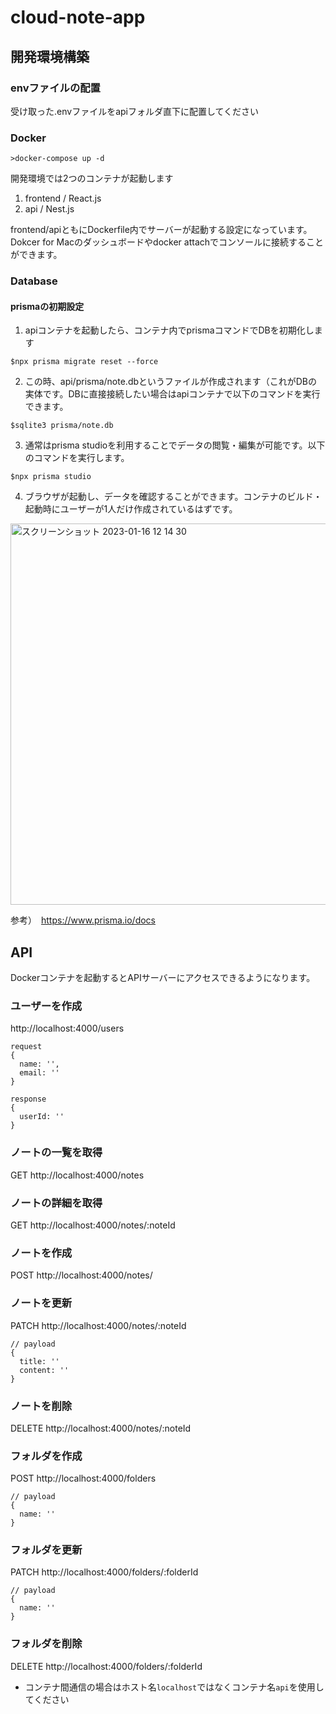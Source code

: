 # cloud-note-app

## 開発環境構築

### envファイルの配置
受け取った.envファイルをapiフォルダ直下に配置してください

### Docker
```
>docker-compose up -d
```
開発環境では2つのコンテナが起動します

1. frontend / React.js
2. api / Nest.js

frontend/apiともにDockerfile内でサーバーが起動する設定になっています。
Dokcer for Macのダッシュボードやdocker attachでコンソールに接続することができます。

### Database
#### prismaの初期設定

1. apiコンテナを起動したら、コンテナ内でprismaコマンドでDBを初期化します
```
$npx prisma migrate reset --force
```

2. この時、api/prisma/note.dbというファイルが作成されます（これがDBの実体です。DBに直接接続したい場合はapiコンテナで以下のコマンドを実行できます。
```
$sqlite3 prisma/note.db
```

3. 通常はprisma studioを利用することでデータの閲覧・編集が可能です。以下のコマンドを実行します。
```
$npx prisma studio
```

4. ブラウザが起動し、データを確認することができます。コンテナのビルド・起動時にユーザーが1人だけ作成されているはずです。

<img width="610" alt="スクリーンショット 2023-01-16 12 14 30" src="https://user-images.githubusercontent.com/1013392/212590999-6f499af4-84cf-4b0b-9aa5-db0a93b7e27c.png">

参考）　https://www.prisma.io/docs

## API

Dockerコンテナを起動するとAPIサーバーにアクセスできるようになります。

### ユーザーを作成
http://localhost:4000/users

```
request
{
  name: '',
  email: ''
}

response
{
  userId: ''
}
```

### ノートの一覧を取得
GET http://localhost:4000/notes

### ノートの詳細を取得
GET http://localhost:4000/notes/:noteId

### ノートを作成
POST http://localhost:4000/notes/

### ノートを更新
PATCH http://localhost:4000/notes/:noteId
```
// payload
{
  title: ''
  content: ''
}
```

### ノートを削除
DELETE http://localhost:4000/notes/:noteId

### フォルダを作成
POST http://localhost:4000/folders
```
// payload
{
  name: ''
}
```

### フォルダを更新
PATCH http://localhost:4000/folders/:folderId
```
// payload
{
  name: ''
}
```

### フォルダを削除
DELETE http://localhost:4000/folders/:folderId

- コンテナ間通信の場合はホスト名`localhost`ではなくコンテナ名`api`を使用してください
